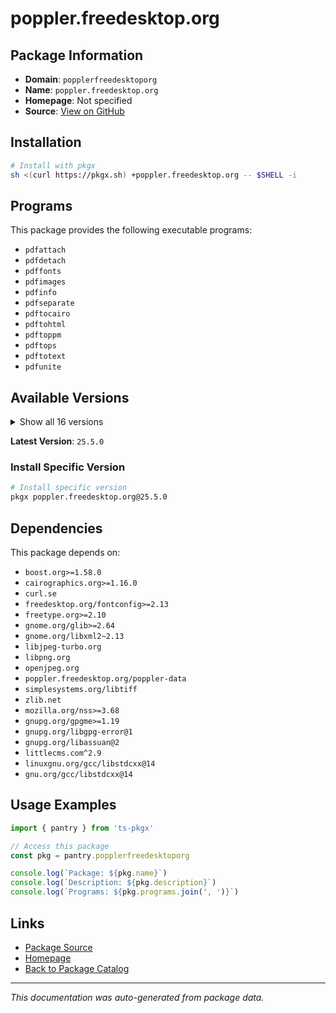 # poppler.freedesktop.org

>

## Package Information

- **Domain**: `popplerfreedesktoporg`
- **Name**: `poppler.freedesktop.org`
- **Homepage**: Not specified
- **Source**: [View on GitHub](https://github.com/pkgxdev/pantry/tree/main/projects/poppler.freedesktop.org/package.yml)

## Installation

```bash
# Install with pkgx
sh <(curl https://pkgx.sh) +poppler.freedesktop.org -- $SHELL -i
```

## Programs

This package provides the following executable programs:

- `pdfattach`
- `pdfdetach`
- `pdffonts`
- `pdfimages`
- `pdfinfo`
- `pdfseparate`
- `pdftocairo`
- `pdftohtml`
- `pdftoppm`
- `pdftops`
- `pdftotext`
- `pdfunite`

## Available Versions

<details>
<summary>Show all 16 versions</summary>

- `25.5.0`, `25.4.0`, `25.3.0`, `25.2.0`, `25.1.0`
- `24.12.0`, `24.11.0`, `24.10.0`, `24.9.0`, `24.8.0`
- `24.7.0`, `24.6.1`, `24.6.0`, `24.5.0`, `24.4.0`
- `22.12.0`

</details>

**Latest Version**: `25.5.0`

### Install Specific Version

```bash
# Install specific version
pkgx poppler.freedesktop.org@25.5.0
```

## Dependencies

This package depends on:

- `boost.org>=1.58.0`
- `cairographics.org>=1.16.0`
- `curl.se`
- `freedesktop.org/fontconfig>=2.13`
- `freetype.org>=2.10`
- `gnome.org/glib>=2.64`
- `gnome.org/libxml2~2.13`
- `libjpeg-turbo.org`
- `libpng.org`
- `openjpeg.org`
- `poppler.freedesktop.org/poppler-data`
- `simplesystems.org/libtiff`
- `zlib.net`
- `mozilla.org/nss>=3.68`
- `gnupg.org/gpgme>=1.19`
- `gnupg.org/libgpg-error@1`
- `gnupg.org/libassuan@2`
- `littlecms.com^2.9`
- `linuxgnu.org/gcc/libstdcxx@14`
- `gnu.org/gcc/libstdcxx@14`

## Usage Examples

```typescript
import { pantry } from 'ts-pkgx'

// Access this package
const pkg = pantry.popplerfreedesktoporg

console.log(`Package: ${pkg.name}`)
console.log(`Description: ${pkg.description}`)
console.log(`Programs: ${pkg.programs.join(', ')}`)
```

## Links

- [Package Source](https://github.com/pkgxdev/pantry/tree/main/projects/poppler.freedesktop.org/package.yml)
- [Homepage](#)
- [Back to Package Catalog](../package-catalog.md)

---

*This documentation was auto-generated from package data.*
